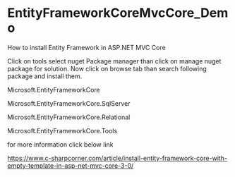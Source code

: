 # EntityFrameworkCoreMvcCore_Demo
How to install Entity Framework in ASP.NET MVC Core

Click on tools select nuget Package manager than click on manage nuget package for solution. Now click on browse tab than search following package and install them.

Microsoft.EntityFrameworkCore

Microsoft.EntityFrameworkCore.SqlServer

Microsoft.EntityFrameworkCore.Relational

Microsoft.EntityFrameworkCore.Tools

for more information click below link

https://www.c-sharpcorner.com/article/install-entity-framework-core-with-empty-template-in-asp-net-mvc-core-3-0/
